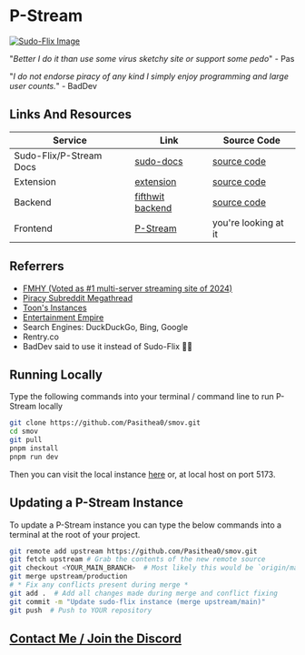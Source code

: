 # P-Stream

[![Sudo-Flix Image](.github/Sudo-Flix.png)](https://docs.undi.rest)  

"*Better I do it than use some virus sketchy site or support some pedo*" - Pas


"*I do not endorse piracy of any kind I simply enjoy programming and large user counts.*" - BadDev

## Links And Resources
| Service        | Link                                                             | Source Code                                              |
|----------------|------------------------------------------------------------------|----------------------------------------------------------|
| Sudo-Flix/P-Stream Docs | [sudo-docs](https://docs.undi.rest)                          | [source code](https://github.com/sussy-code/docs)        |
| Extension      | [extension](https://docs.undi.rest/extension)                | [source code](https://github.com/sussy-code/browser-ext) |
| Backend        | [fifthwit backend](https://server.fifthwit.net)                    | [source code](https://github.com/FifthWit/open-backend)     |
| Frontend       | [P-Stream](https://pstream.org)                | you're looking at it        |



## Referrers
- [FMHY (Voted as #1 multi-server streaming site of 2024)](https://fmhy.net)
- [Piracy Subreddit Megathread](https://www.reddit.com/r/Piracy/s/iymSloEpXn)
- [Toon's Instances](https://erynith.github.io/movie-web-instances)
- [Entertainment Empire](https://discord.gg/8NSDNEMfja)
- Search Engines: DuckDuckGo, Bing, Google
- Rentry.co
- BadDev said to use it instead of Sudo-Flix 🤷‍♂️


## Running Locally
Type the following commands into your terminal / command line to run P-Stream locally
```bash
git clone https://github.com/Pasithea0/smov.git
cd smov
git pull
pnpm install
pnpm run dev
```
Then you can visit the local instance [here](http://localhost:5173) or, at local host on port 5173.


## Updating a P-Stream Instance
To update a P-Stream instance you can type the below commands into a terminal at the root of your project.
```bash
git remote add upstream https://github.com/Pasithea0/smov.git
git fetch upstream # Grab the contents of the new remote source
git checkout <YOUR_MAIN_BRANCH>  # Most likely this would be `origin/main`
git merge upstream/production
# * Fix any conflicts present during merge *
git add .  # Add all changes made during merge and conflict fixing
git commit -m "Update sudo-flix instance (merge upstream/main)"
git push  # Push to YOUR repository
```


## [Contact Me / Join the Discord](https://discord.gg/7z6znYgrTG)
